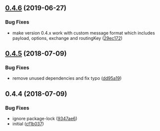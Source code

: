<a name="0.4.6"></a>
## [0.4.6](https://github.com/softwaregroup-bg/ut-port-amqp/compare/v0.4.5...v0.4.6) (2019-06-27)


### Bug Fixes

* make version 0.4.x work with custom message format which includes payload, options, exchange and routingKey ([29ec172](https://github.com/softwaregroup-bg/ut-port-amqp/commit/29ec172))



<a name="0.4.5"></a>
## [0.4.5](https://github.com/softwaregroup-bg/ut-port-amqp/compare/v0.4.4...v0.4.5) (2018-07-09)


### Bug Fixes

* remove unused dependencies and fix typo ([dd95a19](https://github.com/softwaregroup-bg/ut-port-amqp/commit/dd95a19))



<a name="0.4.4"></a>
## 0.4.4 (2018-07-09)


### Bug Fixes

* ignore package-lock ([9347ae6](https://github.com/softwaregroup-bg/ut-port-amqp/commit/9347ae6))
* initial ([cf1b037](https://github.com/softwaregroup-bg/ut-port-amqp/commit/cf1b037))



